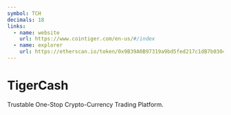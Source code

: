 ```yaml
---
symbol: TCH
decimals: 18
links:
  - name: website
    url: https://www.cointiger.com/en-us/#/index
  - name: explorer
    url: https://etherscan.io/token/0x9B39A0B97319a9bd5fed217c1dB7b030453bac91
---
```


# TigerCash

Trustable One-Stop Crypto-Currency Trading Platform.
